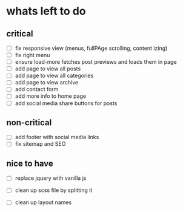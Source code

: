 # whats left to do
## critical
- [ ] fix responsive view (menus, fullPAge scrolling, content izing)
- [ ] fix right menu
- [ ] ensure load-more fetches post previews and loads them in page
- [ ] add page to view all posts
- [ ] add page to view all categories
- [ ] add page to view archive
- [ ] add contact form
- [ ] add more info to home page
- [ ] add social media share buttons for posts

## non-critical
- [ ] add footer with social media links
- [ ] fix sitemap and SEO

## nice to have
- [ ] replace jquery with vanilla js
- [ ] clean up scss file by splitting it
- [ ] clean up layout names

